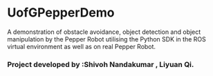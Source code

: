 # UofGPepperDemo
A demonstration of obstacle avoidance, object detection and object manipulation by the Pepper Robot utilising the Python SDK in the ROS virtual environment as well as on real Pepper Robot. 

### Project developed by :Shivoh Nandakumar , Liyuan Qi.

